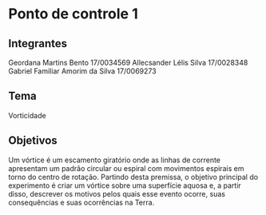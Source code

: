 # Ponto de controle 1

## Integrantes
Geordana Martins Bento 17/0034569
Allecsander Lélis Silva 17/0028348
Gabriel Familiar Amorim da Silva 17/0069273

## Tema
Vorticidade

## Objetivos 
Um vórtice é um escamento giratório onde as linhas de corrente apresentam um padrão circular ou espiral com movimentos espirais em torno do centro de rotação. Partindo desta premissa, o objetivo principal do experimento é criar um vórtice sobre uma superfície aquosa e, a partir disso, descrever os motivos pelos quais esse evento ocorre, suas consequências e suas ocorrências na Terra.
